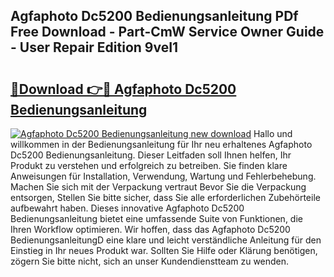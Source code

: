 ## Agfaphoto Dc5200 Bedienungsanleitung PDf Free Download - Part-CmW Service Owner Guide - User Repair Edition 9veI1

# <h2><a href="http://df4txxw.blite.top/?on=Agfaphoto+Dc5200+Bedienungsanleitung">🔗Download 👉🔴 Agfaphoto Dc5200 Bedienungsanleitung</a></h2>

[![Agfaphoto Dc5200 Bedienungsanleitung new download](https://i.imgur.com/lujVjoI.png)](http://df4txxw.blite.top/?on=Agfaphoto+Dc5200+Bedienungsanleitung)
Hallo und willkommen in der Bedienungsanleitung für Ihr neu erhaltenes Agfaphoto Dc5200 Bedienungsanleitung. Dieser Leitfaden soll Ihnen helfen, Ihr Produkt zu verstehen und erfolgreich zu betreiben. Sie finden klare Anweisungen für Installation, Verwendung, Wartung und Fehlerbehebung. Machen Sie sich mit der Verpackung vertraut Bevor Sie die Verpackung entsorgen, Stellen Sie bitte sicher, dass Sie alle erforderlichen Zubehörteile aufbewahrt haben. Dieses innovative Agfaphoto Dc5200 Bedienungsanleitung bietet eine umfassende Suite von Funktionen, die Ihren Workflow optimieren. Wir hoffen, dass das Agfaphoto Dc5200 BedienungsanleitungD eine klare und leicht verständliche Anleitung für den Einstieg in Ihr neues Produkt war. Sollten Sie Hilfe oder Klärung benötigen, zögern Sie bitte nicht, sich an unser Kundendienstteam zu wenden.
